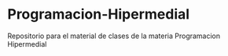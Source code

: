# Programacion-Hipermedial
Repositorio para el material de clases de la materia Programacion Hipermedial
